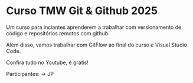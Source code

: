 # Curso TMW Git & Github 2025

Um curso para inciantes aprenderem a trabalhar com versionamento de código e repositórios remotos com github.

Além disso, vamos trabalhar com GitFlow ao final do curso e Visual Studio Code.

Confira tudo no Youtube, é grátis!

Participantes:
-> JP
